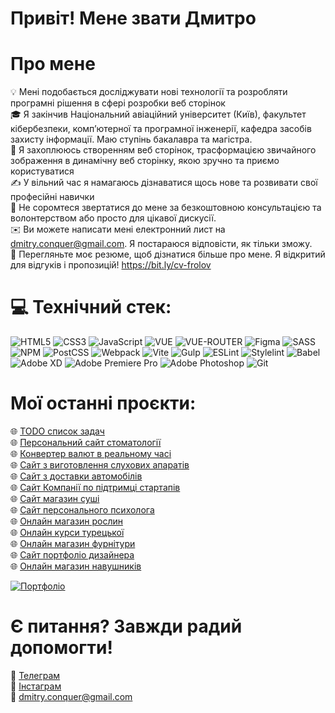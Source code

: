 # Привіт! Мене звати Дмитро

# Про мене
💡 Мені подобається досліджувати нові технології та розробляти програмні рішення в сфері розробки веб сторінок  
🎓 Я закінчив Національний авіаційний університет (Київ), факультет кібербезпеки, комп’ютерної та програмної інженерії, кафедра засобів захисту інформації. Маю ступінь бакалавра та магістра.  
🌱 Я захоплююсь створенням веб сторінок, трасформацією звичайного зображення в динамічну веб сторінку, якою зручно та приємо користуватися  
✍️ У вільний час я намагаюсь дізнаватися щось нове та розвивати свої професійні навички  
💬 Не соромтеся звертатися до мене за безкоштовною консультацією та волонтерством або просто для цікавої дискусії.  
✉️ Ви можете написати мені електронний лист на dmitry.conquer@gmail.com. Я постараюся відповісти, як тільки зможу.  
📄 Перегляньте моє резюме, щоб дізнатися більше про мене. Я відкритий для відгуків і пропозицій! https://bit.ly/cv-frolov  

# 💻 Технічний стек:
![HTML5](https://img.shields.io/badge/html5-%23E34F26.svg?style=for-the-badge&logo=html5&logoColor=white) ![CSS3](https://img.shields.io/badge/css3-%231572B6.svg?style=for-the-badge&logo=css3&logoColor=white) ![JavaScript](https://img.shields.io/badge/javascript-%23323330.svg?style=for-the-badge&logo=javascript&logoColor=%23F7DF1E) ![VUE](https://img.shields.io/badge/Vue-%234FC08D.svg?style=for-the-badge&logo=vue.js&logoColor=white) ![VUE-ROUTER](https://img.shields.io/badge/Vue%20Router-%234FC08D.svg?style=for-the-badge&logo=vue.js&logoColor=white)	![Figma](https://img.shields.io/badge/figma-%23F24E1E.svg?style=for-the-badge&logo=figma&logoColor=white) ![SASS](https://img.shields.io/badge/SASS-hotpink.svg?style=for-the-badge&logo=SASS&logoColor=white) ![NPM](https://img.shields.io/badge/NPM-%23000000.svg?style=for-the-badge&logo=npm&logoColor=white) ![PostCSS](https://img.shields.io/badge/PostCSS-%23DD3A0A.svg?style=for-the-badge&logo=postcss&logoColor=white)
 ![Webpack](https://img.shields.io/badge/webpack-%238DD6F9.svg?style=for-the-badge&logo=webpack&logoColor=black) ![Vite](https://img.shields.io/badge/Vite-%238B5CF6.svg?style=for-the-badge&logo=vite&logoColor=white) ![Gulp](https://img.shields.io/badge/GULP-%23CF4647.svg?style=for-the-badge&logo=gulp&logoColor=white) 
 ![ESLint](https://img.shields.io/badge/ESLint-4B3263?style=for-the-badge&logo=eslint&logoColor=white) ![Stylelint](https://img.shields.io/badge/Stylelint-%232F363D.svg?style=for-the-badge&logo=stylelint&logoColor=white)
![Babel](https://img.shields.io/badge/Babel-F9DC3e?style=for-the-badge&logo=babel&logoColor=black) ![Adobe XD](https://img.shields.io/badge/Adobe%20XD-470137?style=for-the-badge&logo=Adobe%20XD&logoColor=#FF61F6) ![Adobe Premiere Pro](https://img.shields.io/badge/Adobe%20Premiere%20Pro-9999FF.svg?style=for-the-badge&logo=Adobe%20Premiere%20Pro&logoColor=white) ![Adobe Photoshop](https://img.shields.io/badge/adobephotoshop-%2331A8FF.svg?style=for-the-badge&logo=adobephotoshop&logoColor=white) ![Git](https://img.shields.io/badge/Git-%23000000.svg?style=for-the-badge&logo=git&logoColor=white)



# Мої останні проєкти:
🌐 [TODO список задач](https://dmitry-conquer.github.io/todo_list/)  
🌐 [Персональний сайт стоматології](https://dmitry-conquer.github.io/stomatolog/)  
🌐 [Конвертер валют в реальному часі](https://dmitry-conquer.github.io/rates__converter/)  
🌐 [Сайт з виготовлення слухових апаратів](https://dmitry-conquer.github.io/fine_sluh/)  
🌐 [Сайт з доставки автомобілів](https://dmitry-conquer.github.io/factum_car/)  
🌐 [Сайт Компанії по підтримці стартапів](https://dmitry-conquer.github.io/start_up/)  
🌐 [Сайт магазин суші](https://dmitry-conquer.github.io/sushi_shop/)  
🌐 [Сайт персонального психолога](https://dmitry-conquer.github.io/psycho_health/)  
🌐 [Онлайн магазин рослин](https://dmitry-conquer.github.io/plants_shop-GreenShop-/)  
🌐 [Онлайн курси турецької](https://dmitry-conquer.github.io/turkish_language/)  
🌐 [Онлайн магазин фурнітури](https://dmitry-conquer.github.io/furniture_shop/)  
🌐 [Сайт портфоліо дизайнера](https://dmitry-conquer.github.io/designer_portfolio/)  
🌐 [Онлайн магазин навушників](https://dmitry-conquer.github.io/headphones/)  


[![Портфоліо](https://img.shields.io/badge/my_portfolio-000?style=for-the-badge&logo=ko-fi&logoColor=white)](https://dmitry-conquer.github.io/portfolio)

# Є питання? Завжди радий допомогти!
📱 [Телеграм](https://t.me/dmitry_conquer)  
📱 [Інстаграм](https://www.instagram.com/dmitry_conquer/)  
📧 dmitry.conquer@gmail.com








